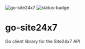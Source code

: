 ![go-site24x7](https://github.com/jseris/go-site24x7/workflows/go-site24x7/badge.svg) ![status-badge](https://goreportcard.com/badge/github.com/jseris/go-site24x7)

# go-site24x7
Go client library for the Site24x7 API
